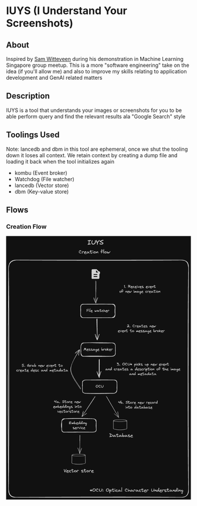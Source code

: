 # IUYS (I Understand Your Screenshots)

## About

Inspired by [Sam Witteveen](https://github.com/samwit) during his demonstration in Machine Learning Singapore group meetup.
This is a more "software engineering" take on the idea (if you'll allow me) and also to improve my skills relating to application development and GenAI related matters

## Description

IUYS is a tool that understands your images or screenshots for you to be able perform query and find the relevant results ala "Google Search" style

## Toolings Used

Note: lancedb and dbm in this tool are ephemeral, once we shut the tooling down it loses all context. We retain context by creating a dump file and loading it back when the tool initializes again

- kombu (Event broker)
- Watchdog (File watcher)
- lancedb (Vector store)
- dbm (Key-value store)

## Flows

### Creation Flow

![Creation Flow](./imgs/creation_flow.png)
